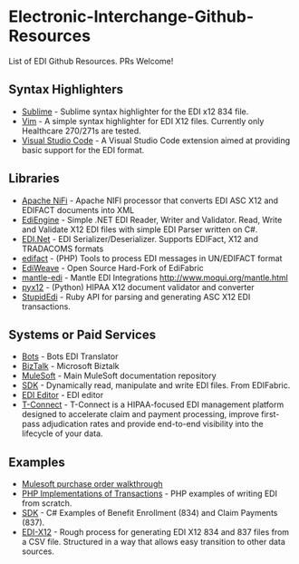 # Electronic-Interchange-Github-Resources
List of EDI Github Resources. PRs Welcome!

## Syntax Highlighters

- [Sublime](https://github.com/michaelachrisco/sublime-834-syntax) - Sublime syntax highlighter for the EDI x12 834 file.
- [Vim](https://github.com/vim-scripts/x12-syntax) - A simple syntax highlighter for EDI X12 files. Currently only Healthcare 270/271s are tested.
- [Visual Studio Code](https://github.com/Silvenga/vscode-edi-x12-support) - A Visual Studio Code extension aimed at providing basic support for the EDI format.

## Libraries
- [Apache NiFi](https://github.com/mrcsparker/nifi-edireader-bundle) - Apache NIFI processor that converts EDI ASC X12 and EDIFACT documents into XML
- [EdiEngine](https://github.com/olmelabs/EdiEngine) - Simple .NET EDI Reader, Writer and Validator. Read, Write and Validate X12 EDI files with simple EDI Parser written on C#. 
- [EDI.Net](https://github.com/indice-co/EDI.Net) - EDI Serializer/Deserializer. Supports EDIFact, X12 and TRADACOMS formats
- [edifact](https://github.com/php-edifact/edifact) - (PHP) Tools to process EDI messages in UN/EDIFACT format
- [EdiWeave](https://github.com/Silvenga/EdiWeave) - Open Source Hard-Fork of EdiFabric 
- [mantle-edi](https://github.com/moqui/mantle-edi) - Mantle EDI Integrations http://www.moqui.org/mantle.html
- [pyx12](https://github.com/azoner/pyx12) - (Python) HIPAA X12 document validator and converter
- [StupidEdi](https://github.com/irobayna/stupidedi) - Ruby API for parsing and generating ASC X12 EDI transactions.

## Systems or Paid Services
- [Bots](https://github.com/bots-edi/bots) - Bots EDI Translator
- [BizTalk](https://github.com/MicrosoftDocs/biztalk-docs) - Microsoft Biztalk 
- [MuleSoft](https://github.com/mulesoft/mulesoft-docs) - Main MuleSoft documentation repository
- [SDK](https://github.com/EdiFabric/Sdk) - Dynamically read, manipulate and write EDI files. From EDIFabric.
- [EDI Editor](https://www.tallan.com/products/t-connect-edi-management/x12-studio-tool-box/) - EDI editor
- [T-Connect](https://www.tallan.com/products/t-connect-edi-management/t-connect-edi-management-suite/) - T-Connect is a HIPAA-focused EDI management platform designed to accelerate claim and payment processing, improve first-pass adjudication rates and provide end-to-end visibility into the lifecycle of your data.

## Examples
- [Mulesoft purchase order walkthrough](https://github.com/mulesoft/mulesoft-docs/blob/master/anypoint-b2b/v/latest/ftps-and-edi-x12-purchase-order-walkthrough.adoc)
- [PHP Implementations of Transactions](https://github.com/stephenmccready/X12) - PHP examples of writing EDI from scratch.
- [SDK](https://github.com/EdiFabric/Sdk/tree/master/Hipaa/Rules) - C# Examples of Benefit Enrollment (834) and Claim Payments (837). 
- [EDI-X12](https://github.com/dipique/EDI-X12) - Rough process for generating EDI X12 834 and 837 files from a CSV file. Structured in a way that allows easy transition to other data sources.

